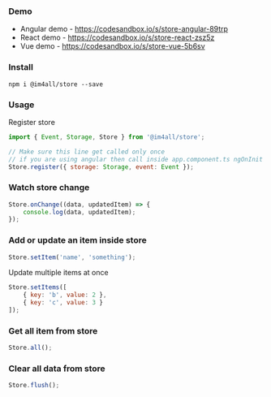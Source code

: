 ### Demo
- Angular demo - https://codesandbox.io/s/store-angular-89trp
- React demo - https://codesandbox.io/s/store-react-zsz5z
- Vue demo - https://codesandbox.io/s/store-vue-5b6sv

### Install
```cli
npm i @im4all/store --save
```

### Usage

Register store
```js
import { Event, Storage, Store } from '@im4all/store';

// Make sure this line get called only once
// if you are using angular then call inside app.component.ts ngOnInit
Store.register({ storage: Storage, event: Event });
```

### Watch store change
```js
Store.onChange((data, updatedItem) => {
    console.log(data, updatedItem);
});
```

### Add or update an item inside store
```js
Store.setItem('name', 'something');
```

Update multiple items at once
```js
Store.setItems([
    { key: 'b', value: 2 },
    { key: 'c', value: 3 }
]);
```

### Get all item from store
```js
Store.all();
```

### Clear all data from store
```js
Store.flush();
```

